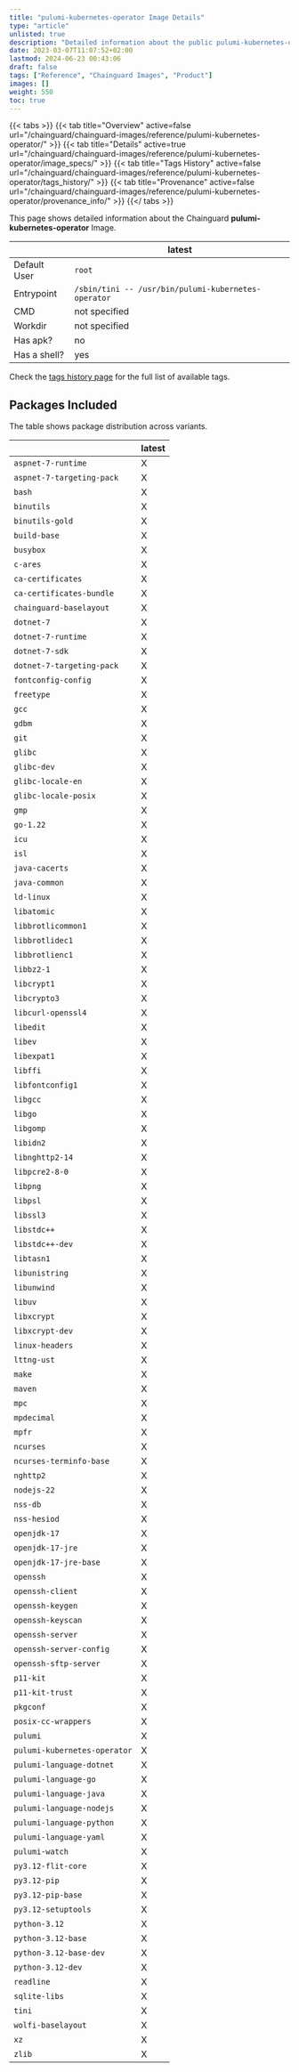 ```yaml
---
title: "pulumi-kubernetes-operator Image Details"
type: "article"
unlisted: true
description: "Detailed information about the public pulumi-kubernetes-operator Chainguard Image."
date: 2023-03-07T11:07:52+02:00
lastmod: 2024-06-23 00:43:06
draft: false
tags: ["Reference", "Chainguard Images", "Product"]
images: []
weight: 550
toc: true
---
```


{{< tabs >}}
{{< tab title="Overview" active=false url="/chainguard/chainguard-images/reference/pulumi-kubernetes-operator/" >}}
{{< tab title="Details" active=true url="/chainguard/chainguard-images/reference/pulumi-kubernetes-operator/image_specs/" >}}
{{< tab title="Tags History" active=false url="/chainguard/chainguard-images/reference/pulumi-kubernetes-operator/tags_history/" >}}
{{< tab title="Provenance" active=false url="/chainguard/chainguard-images/reference/pulumi-kubernetes-operator/provenance_info/" >}}
{{</ tabs >}}

This page shows detailed information about the Chainguard **pulumi-kubernetes-operator** Image.

|              | latest                                              |
|--------------|-----------------------------------------------------|
| Default User | `root`                                              |
| Entrypoint   | `/sbin/tini -- /usr/bin/pulumi-kubernetes-operator` |
| CMD          | not specified                                       |
| Workdir      | not specified                                       |
| Has apk?     | no                                                  |
| Has a shell? | yes                                                 |

Check the [tags history page](/chainguard/chainguard-images/reference/pulumi-kubernetes-operator/tags_history/) for the full list of available tags.

## Packages Included
The table shows package distribution across variants.

|                              | latest |
|------------------------------|--------|
| `aspnet-7-runtime`           | X      |
| `aspnet-7-targeting-pack`    | X      |
| `bash`                       | X      |
| `binutils`                   | X      |
| `binutils-gold`              | X      |
| `build-base`                 | X      |
| `busybox`                    | X      |
| `c-ares`                     | X      |
| `ca-certificates`            | X      |
| `ca-certificates-bundle`     | X      |
| `chainguard-baselayout`      | X      |
| `dotnet-7`                   | X      |
| `dotnet-7-runtime`           | X      |
| `dotnet-7-sdk`               | X      |
| `dotnet-7-targeting-pack`    | X      |
| `fontconfig-config`          | X      |
| `freetype`                   | X      |
| `gcc`                        | X      |
| `gdbm`                       | X      |
| `git`                        | X      |
| `glibc`                      | X      |
| `glibc-dev`                  | X      |
| `glibc-locale-en`            | X      |
| `glibc-locale-posix`         | X      |
| `gmp`                        | X      |
| `go-1.22`                    | X      |
| `icu`                        | X      |
| `isl`                        | X      |
| `java-cacerts`               | X      |
| `java-common`                | X      |
| `ld-linux`                   | X      |
| `libatomic`                  | X      |
| `libbrotlicommon1`           | X      |
| `libbrotlidec1`              | X      |
| `libbrotlienc1`              | X      |
| `libbz2-1`                   | X      |
| `libcrypt1`                  | X      |
| `libcrypto3`                 | X      |
| `libcurl-openssl4`           | X      |
| `libedit`                    | X      |
| `libev`                      | X      |
| `libexpat1`                  | X      |
| `libffi`                     | X      |
| `libfontconfig1`             | X      |
| `libgcc`                     | X      |
| `libgo`                      | X      |
| `libgomp`                    | X      |
| `libidn2`                    | X      |
| `libnghttp2-14`              | X      |
| `libpcre2-8-0`               | X      |
| `libpng`                     | X      |
| `libpsl`                     | X      |
| `libssl3`                    | X      |
| `libstdc++`                  | X      |
| `libstdc++-dev`              | X      |
| `libtasn1`                   | X      |
| `libunistring`               | X      |
| `libunwind`                  | X      |
| `libuv`                      | X      |
| `libxcrypt`                  | X      |
| `libxcrypt-dev`              | X      |
| `linux-headers`              | X      |
| `lttng-ust`                  | X      |
| `make`                       | X      |
| `maven`                      | X      |
| `mpc`                        | X      |
| `mpdecimal`                  | X      |
| `mpfr`                       | X      |
| `ncurses`                    | X      |
| `ncurses-terminfo-base`      | X      |
| `nghttp2`                    | X      |
| `nodejs-22`                  | X      |
| `nss-db`                     | X      |
| `nss-hesiod`                 | X      |
| `openjdk-17`                 | X      |
| `openjdk-17-jre`             | X      |
| `openjdk-17-jre-base`        | X      |
| `openssh`                    | X      |
| `openssh-client`             | X      |
| `openssh-keygen`             | X      |
| `openssh-keyscan`            | X      |
| `openssh-server`             | X      |
| `openssh-server-config`      | X      |
| `openssh-sftp-server`        | X      |
| `p11-kit`                    | X      |
| `p11-kit-trust`              | X      |
| `pkgconf`                    | X      |
| `posix-cc-wrappers`          | X      |
| `pulumi`                     | X      |
| `pulumi-kubernetes-operator` | X      |
| `pulumi-language-dotnet`     | X      |
| `pulumi-language-go`         | X      |
| `pulumi-language-java`       | X      |
| `pulumi-language-nodejs`     | X      |
| `pulumi-language-python`     | X      |
| `pulumi-language-yaml`       | X      |
| `pulumi-watch`               | X      |
| `py3.12-flit-core`           | X      |
| `py3.12-pip`                 | X      |
| `py3.12-pip-base`            | X      |
| `py3.12-setuptools`          | X      |
| `python-3.12`                | X      |
| `python-3.12-base`           | X      |
| `python-3.12-base-dev`       | X      |
| `python-3.12-dev`            | X      |
| `readline`                   | X      |
| `sqlite-libs`                | X      |
| `tini`                       | X      |
| `wolfi-baselayout`           | X      |
| `xz`                         | X      |
| `zlib`                       | X      |

